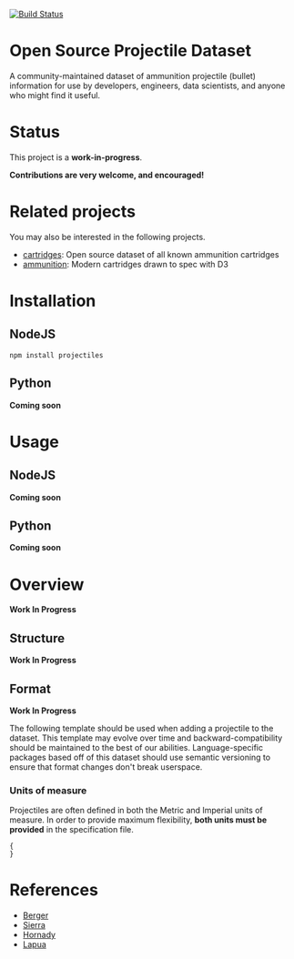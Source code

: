 [![Build Status](https://travis-ci.org/ammolytics/projectiles.svg?branch=develop)](https://travis-ci.org/ammolytics/projectiles)

# Open Source Projectile Dataset

A community-maintained dataset of ammunition projectile (bullet) information for use by developers, engineers, data scientists, and anyone who might find it useful.

# Status

This project is a **work-in-progress**.

**Contributions are very welcome, and encouraged!**

# Related projects

You may also be interested in the following projects.

* [cartridges](https://www.npmjs.com/package/cartridges): Open source dataset of all known ammunition cartridges
* [ammunition](https://www.npmjs.com/package/ammunition): Modern cartridges drawn to spec with D3


# Installation

## NodeJS

```
npm install projectiles
```

## Python

**Coming soon**


# Usage

## NodeJS

**Coming soon**

## Python

**Coming soon**


# Overview
**Work In Progress**


## Structure
**Work In Progress**


## Format

**Work In Progress**

The following template should be used when adding a projectile to the dataset. This template may evolve over time and backward-compatibility should be maintained to the best of our abilities. Language-specific packages based off of this dataset should use semantic versioning to ensure that format changes don't break userspace.


### Units of measure

Projectiles are often defined in both the Metric and Imperial units of measure. In order to provide maximum flexibility, **both units must be provided** in the specification file.

```
{
}
```


# References

* [Berger](http://www.bergerbullets.com/products/all-bullets/)
* [Sierra](https://www.sierrabullets.com/resources/ballistic-coefficients/)
* [Hornady](https://www.hornady.com/bullets/)
* [Lapua](http://www.lapua.com/en/reloading-components/bullets.html)
